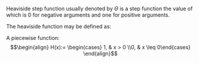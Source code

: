 Heaviside step function usually denoted by $\Theta$ is a step function the value of which is 0 for negative arguments and one for positive arguments.

The heaviside function may be defined as:

A piecewise function:
$$\begin{align} H(x):= \begin{cases} 1, & x > 0 \\0, & x \leq 0\end{cases} \end{align}$$